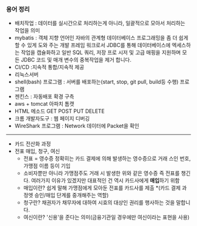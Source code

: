### 용어 정리
* 배치작업 : 데이터를 실시간으로 처리하는게 아니라, 일괄적으로 모아서 처리하는 작업을 의미
* mybatis : 객체 지향 언어인 자바의 관계형 데이터베이스 프로그래밍을 좀 더 쉽게 할 수 있게 도와 주는 개발 프레임 워크로서 JDBC를 통해 데이터베이스에 엑세스하는 작업을 캡슐화하고 일반 SQL 쿼리, 저장 프로 시저 및 고급 매핑을 지원하며 모든 JDBC 코드 및 매개 변수의 중복작업을 제거 합니다.
* CI/CD :지속적 통합/지속적 제공
* 리눅스서버
* shell(bash) 프로그램 : 서버를 배포하는(start, stop, git pull, build등 수행) 프로그램
* 젠킨스 : 자동배포 확경 구측
* aws + tomcat 아파치 톰캣
* HTML 메소드 GET POST PUT DELETE
* 크롬 개발자도구 : 웹 페이지 디버깅
* WireShark 프로그램 : Network 데이터에 Packet을 확인
--------
* 카드 전산화 과정
* 전표 매입, 청구, 여신
  * 전표 = 영수증 정확히는 카드 결제에 의해 발생하는 영수증으로 거래 스인 번호, 가맹점 이름 등이 기입
  * 소비자뿐만 아니라 가맹점주도 거래 시 발생한 위와 같은 영수증 즉 전표를 챙긴다. 여러가지 이유가 있겠지만 대표적인 건 역시 카드사에게 **매입**하기 위함
  * 매입이란? 쉽게 말해 가맹점에게 모아둔 전표를 카드사를 제출
  *(카드 결제 과정엣 승인/매입 단계를 중개해주는 역할)
  * 청구란? 채권자가 채무자에 대하여 시효의 대상인 권리를 행사하는 것을 말합니다.
  * 여신이란? '신용'을 준다는 의미(금융기관일 경우에만 여신이라는 표현을 사용)
